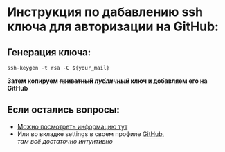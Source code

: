 # Инструкция по дабавлению ssh ключа для авторизации на GitHub:
## Генерация ключа:
```
ssh-keygen -t rsa -C ${your_mail}
```
**Затем копируем ~~приватный~~ _публичный_ ключ и добавляем его на GitHub**
## Если остались вопросы:
- [Можно посмотреть информацию тут](https://losst.pro/kak-polzovatsya-ssh#opcii-komandy-ssh)
- Или во вкладке settings в своем профиле [GitHub](https://github.com), <br> *там всё достаточно интуитивно*
